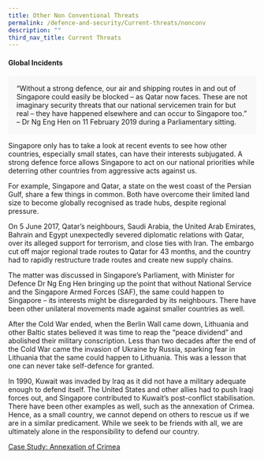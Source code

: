 ```yaml
---
title: Other Non Conventional Threats
permalink: /defence-and-security/Current-threats/nonconv
description: ""
third_nav_title: Current Threats
---
```




#### Global Incidents 

<div style="border:0px solid #0505f8;background-color:#f8f8f8;padding:1.2em;">
“Without a strong defence, our air and shipping routes in and out of Singapore could easily be blocked – as Qatar now faces. These are not imaginary security threats that our national servicemen train for but real – they have happened elsewhere and can occur to Singapore too.” – Dr Ng Eng Hen on 11 February 2019 during a Parliamentary sitting.
</div>

Singapore only has to take a look at recent events to see how other countries, especially small states, can have their interests subjugated. A strong defence force allows Singapore to act on our national priorities while deterring other countries from aggressive acts against us.

For example, Singapore and Qatar, a state on the west coast of the Persian Gulf, share a few things in common. Both have overcome their limited land size to become globally recognised as trade hubs, despite regional pressure. 

On 5 June 2017, Qatar’s neighbours, Saudi Arabia, the United Arab Emirates, Bahrain and Egypt unexpectedly severed diplomatic relations with Qatar, over its alleged support for terrorism, and close ties with Iran. The embargo cut off major regional trade routes to Qatar for 43 months, and the country had to rapidly restructure trade routes and create new supply chains.

The matter was discussed in Singapore’s Parliament, with Minister for Defence Dr Ng Eng Hen bringing up the point that without National Service and the Singapore Armed Forces (SAF), the same could happen to Singapore – its interests might be disregarded by its neighbours. There have been other unilateral movements made against smaller countries as well. 

After the Cold War ended, when the Berlin Wall came down, Lithuania and other Baltic states believed it was time to reap the “peace dividend” and abolished their military conscription. Less than two decades after the end of the Cold War came the invasion of Ukraine by Russia, sparking fear in Lithuania that the same could happen to Lithuania. This was a lesson that one can never take self-defence for granted. 

In 1990, Kuwait was invaded by Iraq as it did not have a military adequate enough to defend itself. The United States and other allies had to push Iraqi forces out, and Singapore contributed to Kuwait’s post-conflict stabilisation. There have been other examples as well, such as the annexation of Crimea. 
Hence, as a small country, we cannot depend on others to rescue us if we are in a similar predicament. While we seek to be friends with all, we are ultimately alone in the responsibility to defend our country.

[Case Study: Annexation of Crimea](/defence-and-security/case-studies/crimea)